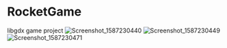 # RocketGame
libgdx game project
![Screenshot_1587230440](https://user-images.githubusercontent.com/62899772/79644556-63fe6680-81b2-11ea-8390-05f43eb7efb2.png)
![Screenshot_1587230449](https://user-images.githubusercontent.com/62899772/79644570-7ed0db00-81b2-11ea-9338-21f71d927020.png)
![Screenshot_1587230471](https://user-images.githubusercontent.com/62899772/79644571-81333500-81b2-11ea-9722-7cfc5936f36a.png)
